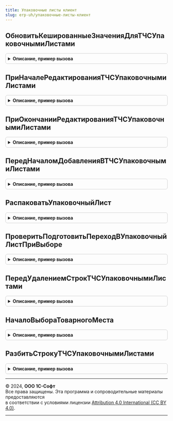 ```yaml
---
title: Упаковочные листы клиент
slug: erp-uh/упаковочные-листы-клиент
---
```



## ОбновитьКешированныеЗначенияДляТЧСУпаковочнымиЛистами
<details style="margin: 1em 0; padding: 0.5em; border: 1px solid #ccc; border-radius: 6px;">

<summary style="font-weight: bold; cursor: pointer;">Описание, пример вызова</summary>

```bsl

// Обновляет кеш ключевых реквизитов текущей строки товаров.
//
// Параметры:
//  ТаблицаФормы			 - ТаблицаФормы - таблица формы, отображающая ТЧ товаров,
//  КэшированныеЗначения	 - Структура - переменная модуля формы, в которой хранится служебный кэш,
//  ПараметрыУказанияСерий	 - см. НоменклатураКлиентСервер.ПараметрыУказанияСерий
//  Копирование				 - Булево - признак, что кешированная строка скопирована (параметр события ПриНачалеРедактирования).
//
Процедура ОбновитьКешированныеЗначенияДляТЧСУпаковочнымиЛистами(ТаблицаФормы, КэшированныеЗначения, Экспорт
```

Пример вызова
```bsl
УпаковочныеЛистыКлиент.ОбновитьКешированныеЗначенияДляТЧСУпаковочнымиЛистами(ТаблицаФормы, КэшированныеЗначения, );
```
</details>

## ПриНачалеРедактированияТЧСУпаковочнымиЛистами
<details style="margin: 1em 0; padding: 0.5em; border: 1px solid #ccc; border-radius: 6px;">

<summary style="font-weight: bold; cursor: pointer;">Описание, пример вызова</summary>

```bsl

// Действия при начале редактирования табличной части с упаковочными листами.
// Параметры:
//		Форма - ФормаКлиентскогоПриложения - форма для выполнения действий,
//		КэшированныеЗначения - Структура - данные в этой структуре обновляются по текущей строке,
//		НоваяСтрока - Булево - признак добавления новой строки.
//
Процедура ПриНачалеРедактированияТЧСУпаковочнымиЛистами(Форма, КэшированныеЗначения, НоваяСтрока) Экспорт
```

Пример вызова
```bsl
УпаковочныеЛистыКлиент.ПриНачалеРедактированияТЧСУпаковочнымиЛистами(Форма, КэшированныеЗначения, НоваяСтрока) 
```
</details>

## ПриОкончанииРедактированияТЧСУпаковочнымиЛистами
<details style="margin: 1em 0; padding: 0.5em; border: 1px solid #ccc; border-radius: 6px;">

<summary style="font-weight: bold; cursor: pointer;">Описание, пример вызова</summary>

```bsl

// Действия при окончании редактирования табличной части с упаковочными листами.
// Параметры:
//		Форма - ФормаКлиентскогоПриложения - форма для выполнения действий,
//		НоваяСтрока - Булево - признак добавления новой строки,
//		ОтменаРедактирования - Булево - признак отмены редактирования.
//
Процедура ПриОкончанииРедактированияТЧСУпаковочнымиЛистами(Форма, НоваяСтрока, ОтменаРедактирования) Экспорт
```

Пример вызова
```bsl
УпаковочныеЛистыКлиент.ПриОкончанииРедактированияТЧСУпаковочнымиЛистами(Форма, НоваяСтрока, ОтменаРедактирования) 
```
</details>

## ПередНачаломДобавленияВТЧСУпаковочнымиЛистами
<details style="margin: 1em 0; padding: 0.5em; border: 1px solid #ccc; border-radius: 6px;">

<summary style="font-weight: bold; cursor: pointer;">Описание, пример вызова</summary>

```bsl

// Действия перед началом добавления строки в табличную часть с упаковочными листами.
//	Параметры:
//		ТаблицаФормы - ДанныеФормыКоллекция - таблица, в которой могут быть строки-упаковочные листы,
//		Отказ - Булево - признак ошибки добавления,
//		Копирование - Булево - признак копирования строки,
//		КэшированныеЗначения - Структура - служебные данные.
//
Процедура ПередНачаломДобавленияВТЧСУпаковочнымиЛистами(ТаблицаФормы, Отказ, Копирование, КэшированныеЗначения) Экспорт
```

Пример вызова
```bsl
УпаковочныеЛистыКлиент.ПередНачаломДобавленияВТЧСУпаковочнымиЛистами(ТаблицаФормы, Отказ, Копирование, КэшированныеЗначения) 
```
</details>

## РаспаковатьУпаковочныйЛист
<details style="margin: 1em 0; padding: 0.5em; border: 1px solid #ccc; border-radius: 6px;">

<summary style="font-weight: bold; cursor: pointer;">Описание, пример вызова</summary>

```bsl

// Преобразует текущую строку-упаковочный лист в строки, содержащиеся внутри упаковочного листа,
//	исходная строка-упаковочный лист удаляется.
//	Параметры:
//		Форма - ФормаКлиентскогоПриложения - форма, в которой есть таблица с упаковочными листами.
//
Процедура РаспаковатьУпаковочныйЛист(Форма) Экспорт
```

Пример вызова
```bsl
УпаковочныеЛистыКлиент.РаспаковатьУпаковочныйЛист(Форма) 
```
</details>

## ПроверитьПодготовитьПереходВУпаковочныйЛистПриВыборе
<details style="margin: 1em 0; padding: 0.5em; border: 1px solid #ccc; border-radius: 6px;">

<summary style="font-weight: bold; cursor: pointer;">Описание, пример вызова</summary>

```bsl

// Поверяет, возможен ли переход в упаковочный из текущей строки.
//	Параметры:
//		ТаблицаФормы - ДанныеФормыКоллекция - таблица, в которой могут быть строки-упаковочные листы,
//		ИмяПоля - Строка - имя текущего поля,
//		ИмяТЧ - Строка - имя табличной части с упаковочными листами
//	Возвращаемое значение:
//		Булево - Истина, если переход в упаковочный лист возможен.
//
Функция ПроверитьПодготовитьПереходВУпаковочныйЛистПриВыборе(ТаблицаФормы, ИмяПоля, ИмяТЧ = "Товары") Экспорт
```

Пример вызова
```bsl
Результат = УпаковочныеЛистыКлиент.ПроверитьПодготовитьПереходВУпаковочныйЛистПриВыборе(ТаблицаФормы, ИмяПоля, ИмяТЧ);
```
</details>

## ПередУдалениемСтрокТЧСУпаковочнымиЛистами
<details style="margin: 1em 0; padding: 0.5em; border: 1px solid #ccc; border-radius: 6px;">

<summary style="font-weight: bold; cursor: pointer;">Описание, пример вызова</summary>

```bsl

// Действия перед удалением строк в табличной части с упаковочными листами.
//
// Параметры:
//  ТаблицаФормы			 - ДанныеФормыКоллекция - таблица, в которой могут быть строки-упаковочные листы,
//  КэшированныеЗначения	 - Структура - кэш служебных данных,
//  ПараметрыУказанияСерий	 - см. НоменклатураКлиентСервер.ПараметрыУказанияСерий
//
Процедура ПередУдалениемСтрокТЧСУпаковочнымиЛистами(ТаблицаФормы, КэшированныеЗначения, ПараметрыУказанияСерий) Экспорт
```

Пример вызова
```bsl
УпаковочныеЛистыКлиент.ПередУдалениемСтрокТЧСУпаковочнымиЛистами(ТаблицаФормы, КэшированныеЗначения, ПараметрыУказанияСерий) 
```
</details>

## НачалоВыбораТоварногоМеста
<details style="margin: 1em 0; padding: 0.5em; border: 1px solid #ccc; border-radius: 6px;">

<summary style="font-weight: bold; cursor: pointer;">Описание, пример вызова</summary>

```bsl

// Действия при начале выбора значения в поле, где может быть либо номенклатура, либо упаковочный лист.
//	Параметры:
//		Форма - ФормаКлиентскогоПриложения - форма, в которой есть таблица с упаковочными листами,
//		Элемент - ПолеФормы - поле, в котором происходит выбор,
//		СтандартнаяОбработка - Булево - признак выполнения стандартной обработки,
//		РежимПросмотраПоТоварам - Булево - признак текущего режима просмотра
//			таблицы с упаковочными листами (по товарам или товарным местам).
//
Процедура НачалоВыбораТоварногоМеста(Форма, Элемент, СтандартнаяОбработка, РежимПросмотраПоТоварам = Ложь) Экспорт
```

Пример вызова
```bsl
УпаковочныеЛистыКлиент.НачалоВыбораТоварногоМеста(Форма, Элемент, СтандартнаяОбработка, РежимПросмотраПоТоварам);
```
</details>

## РазбитьСтрокуТЧСУпаковочнымиЛистами
<details style="margin: 1em 0; padding: 0.5em; border: 1px solid #ccc; border-radius: 6px;">

<summary style="font-weight: bold; cursor: pointer;">Описание, пример вызова</summary>

```bsl

// Разбить строку ТЧ с упаковочными листами.
//  Обработчик команды "Разбить строку" для строки, в которой может быть указан упаковочный лист.
// Параметры:
//	ТЧ - ДанныеФормыКоллекция - табличная часть с обрабатываемой строкой.
//	ДанныеФормы - ТаблицаФормы - элемент формы с обрабатываемой строкой.
//	ОповещениеПослеРазбиения - ОписаниеОповещения - оповещение, вызываемое после попытки разбиения.
//	ПараметрыРазбиенияСтроки - см. РаботаСТабличнымиЧастямиКлиент.ПараметрыРазбиенияСтроки.
Процедура РазбитьСтрокуТЧСУпаковочнымиЛистами(ТЧ, ДанныеФормы, ОповещениеПослеРазбиения, ПараметрыРазбиенияСтроки = Неопределено) Экспорт
```

Пример вызова
```bsl
УпаковочныеЛистыКлиент.РазбитьСтрокуТЧСУпаковочнымиЛистами(ТЧ, ДанныеФормы, ОповещениеПослеРазбиения, ПараметрыРазбиенияСтроки);
```
</details>

---

© 2024, **ООО 1С-Софт**  
Все права защищены. Эта программа и сопроводительные материалы предоставляются  
в соответствии с условиями лицензии [Attribution 4.0 International (CC BY 4.0)](https://creativecommons.org/licenses/by/4.0/legalcode).

---
